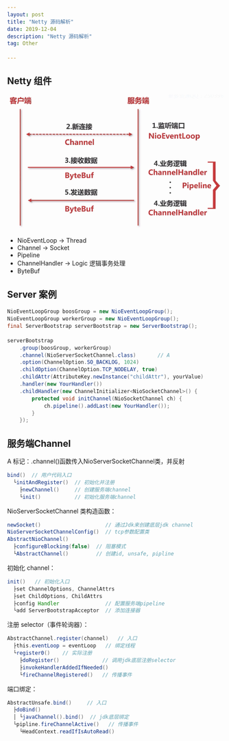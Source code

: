 ```yaml
---
layout: post
title: "Netty 源码解析"
date: 2019-12-04
description: "Netty 源码解析"
tag: Other

---
```


## Netty 组件

![png](/images/posts/all/Netty对socket抽象.png)

- NioEventLoop -> Thread
- Channel -> Socket
- Pipeline 
- ChannelHandler -> Logic 逻辑事务处理
- ByteBuf


## Server 案例

```java
NioEventLoopGroup boosGroup = new NioEventLoopGroup();
NioEventLoopGroup workerGroup = new NioEventLoopGroup(); 
final ServerBootstrap serverBootstrap = new ServerBootstrap();

serverBootstrap
    .group(boosGroup, workerGroup)
    .channel(NioServerSocketChannel.class)       // A
    .option(ChannelOption.SO_BACKLOG, 1024)
    .childOption(ChannelOption.TCP_NODELAY, true)
    .childAttr(AttributeKey.newInstance("childAttr"), yourValue)
    .handler(new YourHandler())
    .childHandler(new ChannelInitializer<NioSocketChannel>() {
        protected void initChannel(NioSocketChannel ch) {
            ch.pipeline().addLast(new YourHandler());
        }
    });
```

## 服务端Channel

A 标记：.channel()函数传入NioServerSocketChannel类，并反射

```java
bind()  // 用户代码入口
  └initAndRegister()  // 初始化并注册
    ├newChannel()     // 创建服务端channel
    └init()           // 初始化服务端channel
```

NioServerSocketChannel 类构造函数：

```java
newSocket()                     // 通过Jdk来创建底层jdk channel
NioServerSocketChannelConfig()  // tcp参数配置类
AbstractNioChannel()
  ├configureBlocking(false)  // 阻塞模式
  └AbstractChannel()         // 创建id, unsafe, pipline
```

初始化 channel：

```java
init()   // 初始化入口
  ├set ChannelOptions, ChannelAttrs
  ├set ChildOptions, ChildAttrs
  ├config Handler               // 配置服务端pipeline
  └add ServerBootstrapAcceptor  // 添加连接器
```

注册 selector（事件轮询器）：

```java
AbstractChannel.register(channel)   // 入口
  ├this.eventLoop = eventLoop   // 绑定线程
  └register0()    // 实际注册
    ├doRegister()              // 调用jdk底层注册selector
    ├invokeHandlerAddedIfNeeded()
    └fireChannelRegistered()   // 传播事件
```

端口绑定：

```java
AbstractUnsafe.bind()     // 入口
  ├doBind()
  │ └javaChannel().bind()  // jdk底层绑定
  └pipline.fireChannelActive()   // 传播事件
    └HeadContext.readIfIsAutoRead()  
```


